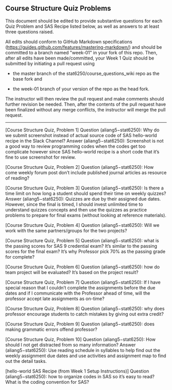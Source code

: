 ## Course Structure Quiz Problems

This document should be edited to provide substantive questions for each Quiz Problem and SAS Recipe listed below, as well as answers to at least three questions raised.

All edits should conform to GitHub Markdown specifications (https://guides.github.com/features/mastering-markdown/) and should be committed to a branch named "week-01" in your fork of this repo. Then, after all edits have been made/committed, your Week 1 Quiz should be submitted by initiating a pull request using

- the master branch of the stat6250/course_questions_wiki repo as the base fork and

- the week-01 branch of your version of the repo as the head fork.

The instructor will then review the pull request and make comments should further revision be needed. Then, after the contents of the pull request have been finalized without any merge conflicts, the instructor will merge the pull request.

********************************************************************************


[Course Structure Quiz, Problem 1]
Question (aliang5−stat6250): Why do we submit screenshot instead of actual source code of SAS hello-world recipe in the Slack Channel?
Answer (aliang5−stat6250): Screenshot is not a good way to review programming codes when the codes get too complicate however since SAS hello-world recipe is a short code that it’s fine to use screenshot for review.

[Course Structure Quiz, Problem 2]
Question (aliang5−stat6250): How come weekly forum post don’t include published journal articles as resource of reading? 

[Course Structure Quiz, Problem 3]
Question (aliang5−stat6250): Is there a time limit on how long a student should spend their time on weekly quizzes?
Answer (aliang5−stat6250): Quizzes are due by their assigned due dates. However, since the final is timed, I should invest unlimited time to understand quizzes concepts and then use the quizzes as practice problems to prepare for final exams (without looking at reference materials). 

[Course Structure Quiz, Problem 4]
Question (aliang5−stat6250): Will we work with the same partners/groups for the two projects?

[Course Structure Quiz, Problem 5]
Question (aliang5−stat6250): what is the passing scores for SAS 9 credential exam? It’s similar to the passing scores for the final exam? It’s why Professor pick 70% as the passing grade for complete?

[Course Structure Quiz, Problem 6]
Question (aliang5−stat6250): how do team project will be evaluated? It’s based on the project result?
 
[Course Structure Quiz, Problem 7]
Question (aliang5−stat6250): If I have special reason that I couldn’t complete the assignments before the due dates and if I communicate with the Professor ahead of time, will the professor accept late assignments as on-time?

[Course Structure Quiz, Problem 8]
Question (aliang5−stat6250): why does professor encourage students to catch mistakes by giving out extra credit?

[Course Structure Quiz, Problem 9]
Question (aliang5−stat6250): does making grammatic errors offend professor?

[Course Structure Quiz, Problem 10]
Question (aliang5−stat6250): How should I not get distracted from so many information?
Answer (aliang5−stat6250): Use reading schedule in syllables to help find out the weekly assignment due dates and use activities and assignment map to find out the detail tasks.

[hello-world SAS Recipe (from Week 1 Setup Instructions)]
Question (aliang5−stat6250): how to organize codes in SAS so it’s easy to read? What is the coding convention for SAS? 


